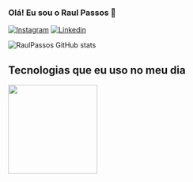 ### Olá! Eu sou o Raul Passos 👋

[![Instagram](https://img.shields.io/badge/Instagram-E4405F?style=for-the-badge&logo=instagram&logoColor=white)](https://www.instagram.com/raulpassos08/?hl=de)
[![Linkedin](https://img.shields.io/badge/LinkedIn-0077B5?style=for-the-badge&logo=linkedin&logoColor=white)](https://www.linkedin.com/in/raul-passos-024459229)

![RaulPassos GitHub stats](https://github-readme-stats.vercel.app/api?username=Raulpassos08&show_icons=true&theme=dracula)

## Tecnologias que eu uso no meu dia



<img align="left" height="180em" src="https://github-readme-stats.vercel.app/api/top-langs/?username=Raulpassos08&layout=compact&langs_count=16&theme=dracula"/>

